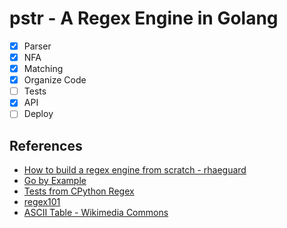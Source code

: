 # pstr - A Regex Engine in Golang

- [X] Parser
- [X] NFA
- [X] Matching
- [X] Organize Code
- [ ] Tests
- [X] API
- [ ] Deploy

## References
-  [How to build a regex engine from scratch - rhaeguard](https://rhaeguard.github.io/posts/regex/)
-  [Go by Example](https://gobyexample.com)
-  [Tests from CPython Regex](https://github.com/python/cpython/blob/main/Lib/test/re_tests.py)
-  [regex101](https://regex101.com/)
-  [ASCII Table - Wikimedia Commons](https://commons.wikimedia.org/wiki/File:ASCII-Table-wide.svg)

